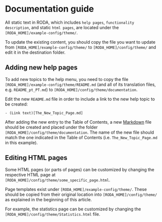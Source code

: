 # Documentation guide

All static text in RODA, which includes `help pages`, `functionality description`, and static `html pages`, are located under the `[RODA_HOME]/example-config/theme/`.

To update the existing content, you should copy the file you want to update from `[RODA_HOME]/example-config/theme/` to `[RODA_HOME]/config/theme/` and edit it in the destination folder.

## Adding new help pages

To add new topics to the help menu, you need to copy the file `[RODA_HOME]/example-config/theme/README.md` (and all of its translation files, e.g. `README_pt_PT.md`) to `[RODA_HOME]/config/theme/documentation`.

Edit the new `README.md` file in order to include a link to the new help topic to be created:

```
- (Link text)[The_New_Topic_Page.md]
```

After adding the new entry to the Table of Contents, a new [Markdown](https://guides.github.com/features/mastering-markdown/) file should be created and placed under the folder `[RODA_HOME]/config/theme/documentation`. The name of the new file should match the one indicated in the Table of Contents (i.e. `The_New_Topic_Page.md` in this example).

## Editing HTML pages

Some HTML pages (or parts of pages) can be customized by changing the respective HTML page at `[RODA_HOME]/config/theme/some_specific_page.html`. 

Page templates exist under `[RODA_HOME]/example-config/theme/`. These should be copied from their original location into `[RODA_HOME]/config/theme/` as explained in the beginning of this article.

For example, the statistics page can be customized by changing the `[RODA_HOME]/config/theme/Statistics.html` file.
